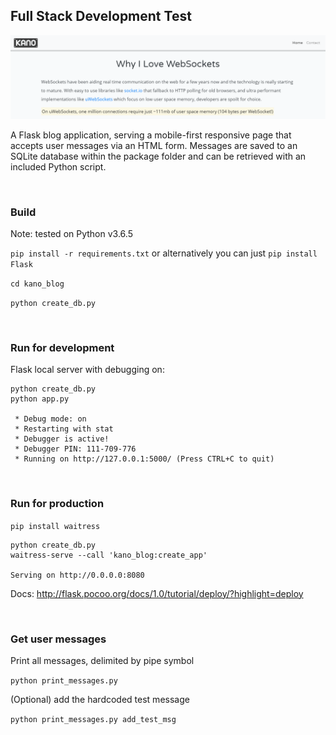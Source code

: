 ## Full Stack Development Test

![alt text](https://github.com/healeycodes/full-stack-test-for-kano/blob/master/preview.png "Preview image of app")

A Flask blog application, serving a mobile-first responsive page that accepts user messages via an HTML form. Messages are saved to an SQLite database within the package folder and can be retrieved with an included Python script.

<br>

### Build

Note: tested on Python v3.6.5

`pip install -r requirements.txt` or alternatively you can just `pip install Flask`

`cd kano_blog`

`python create_db.py`

<br>

### Run for development

Flask local server with debugging on:
```
python create_db.py
python app.py

 * Debug mode: on
 * Restarting with stat
 * Debugger is active!
 * Debugger PIN: 111-709-776
 * Running on http://127.0.0.1:5000/ (Press CTRL+C to quit)
```

<br>

### Run for production

`pip install waitress`

```
python create_db.py
waitress-serve --call 'kano_blog:create_app'

Serving on http://0.0.0.0:8080
```

Docs: http://flask.pocoo.org/docs/1.0/tutorial/deploy/?highlight=deploy

<br>

### Get user messages

Print all messages, delimited by pipe symbol

`python print_messages.py`

(Optional) add the hardcoded test message

`python print_messages.py add_test_msg`
